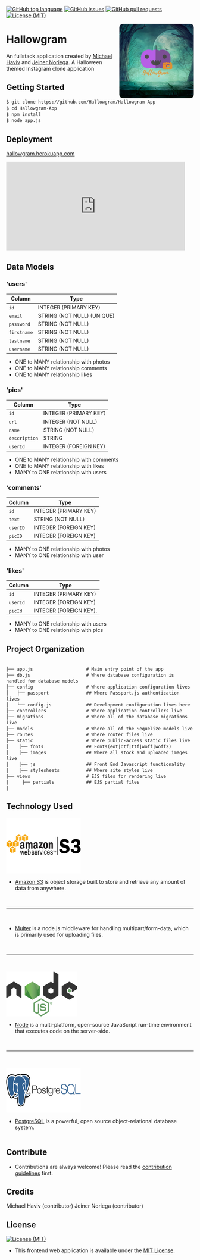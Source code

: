 
[![GitHub top language](https://img.shields.io/github/languages/top/Hallowgram/Hallowgram-App.svg?colorB=EFDF70&style=plastic)](https://github.com/Hallowgram/Hallowgram-App)
[![GitHub issues](https://img.shields.io/github/issues/Hallowgram/Hallowgram-App.svg?&colorB=ff0000&style=plastic)](https://github.com/Hallowgram/Hallowgram-App/issues)
[![GitHub pull requests](https://img.shields.io/github/issues-pr/Hallowgram/Hallowgram-App.svg?colorB=1FBF14&style=plastic)](https://github.com/Hallowgram/Hallowgram-App/pulls)
[![License (MIT)](https://img.shields.io/badge/license-MIT-blue.svg?style=plastic)](https://opensource.org/licenses/MIT)

<img src="static/images/HallowGram.png" align="right" alt="Hallowgram Logo" width="200" height="200" overflow="hidden" />

# Hallowgram

An fullstack application created by [Michael Haviv](https://github.com/mhaviv) and [Jeiner Noriega](https://github.com/bigal2331). A Halloween themed Instagram clone application

## Getting Started

```bash
$ git clone https://github.com/Hallowgram/Hallowgram-App
$ cd Hallowgram-App
$ npm install
$ node app.js
```

## Deployment

[hallowgram.herokuapp.com](hallowgram.herokuapp.com)

<iframe src="https://giphy.com/embed/3ohjV8gHjRALwZNDi0" width="480" height="238" frameBorder="0"></iframe>


## Data Models

### 'users'

| Column                | Type                	          |
|-----------------------|---------------------------------|
|`id`                   | INTEGER (PRIMARY KEY)           |
|`email`             	| STRING (NOT NULL) (UNIQUE)      |
|`password`             | STRING (NOT NULL)               |
|`firstname`            | STRING (NOT NULL)               |
|`lastname`             | STRING (NOT NULL)               |
|`username`             | STRING (NOT NULL)               |

* ONE to MANY relationship with photos
* ONE to MANY relationship comments
* ONE to MANY relationship likes

### 'pics'

| Column                | Type                            |
|-----------------------|---------------------------------|
|`id`                   | INTEGER (PRIMARY KEY)           |
|`url`                	| INTEGER (NOT NULL)              |
|`name`         		| STRING (NOT NULL)               |
|`description`          | STRING                          |
|`userId`          		| INTEGER (FOREIGN KEY)           |

* ONE to MANY relationship with comments
* ONE to MANY relationship with likes
* MANY to ONE relationship with users

### 'comments'

| Column                | Type                            |
|-----------------------|---------------------------------|
|`id`                   | INTEGER (PRIMARY KEY)           |
|`text`                 | STRING (NOT NULL)               |
|`userID`               | INTEGER (FOREIGN KEY)           |
|`picID`                | INTEGER (FOREIGN KEY)           |

* MANY to ONE relationship with photos
* MANY to ONE relationship with user

### 'likes'

| Column                | Type                            |
|-----------------------|---------------------------------|
|`id`                   | INTEGER (PRIMARY KEY)           |
|`userId`               | INTEGER (FOREIGN KEY)           |
|`picId`                | INTEGER (FOREIGN KEY).          |

* MANY to ONE relationship with users
* MANY to ONE relationship with pics


## Project Organization

```

├── app.js                    # Main entry point of the app
├── db.js 					  # Where database configuration is handled for database models
├── config                    # Where application configuration lives
│   ├── passport              ## Where Passport.js authentication lives
│   └── config.js             ## Development configuration lives here
├── controllers               # Where application controllers live
├── migrations                # Where all of the database migrations live
├── models                    # Where all of the Sequelize models live
├── routes                    # Where router files live
├── static                    # Where public-access static files live
│    ├── fonts                ## Fonts(eot|otf|ttf|woff|woff2)
│    ├── images         	  ## Where all stock and uploaded images live
│	 ├── js					  ## Front End Javascript functionality 
│	 ├── stylesheets		  ## Where site styles live
├── views					  # EJS files for rendering live 
│     ├── partials            ## EJS partial files
│

```


## Technology Used

<img src="static/images/awss3.png" align="center" width="200" height="150" /><br>

* [Amazon S3](https://aws.amazon.com/s3/) is object storage built to store and retrieve any amount of data from anywhere.
<br>

<hr>
<br>

* [Multer](https://www.npmjs.com/package/multer/) is a node.js middleware for handling multipart/form-data, which is primarily used for uploading files.
<br>

<hr>
<br>


<img src="static/images/nodejs.png" align="center" width="190" height="120" /><br>

* [Node](https://nodejs.org/en/) is a multi-platform, open-source JavaScript run-time environment that executes code on the server-side.
<br>

<hr>
<br>

<img src="static/images/postgres.png" align="center" width="200" height="120" /><br>

* [PostgreSQL](https://www.postgresql.org/) is a powerful, open source object-relational database system.
<br><br>

## Contribute
* Contributions are always welcome! Please read the [contribution guidelines](CONTRIBUTING.md) first.

## Credits

Michael Haviv (contributor)
Jeiner Noriega (contributor)

## License
[![License (MIT)](https://img.shields.io/badge/license-MIT-blue.svg?style=plastic)](https://opensource.org/licenses/MIT)

* This frontend web application is available under the [MIT License](https://github.com/mhaviv/Hallowgram/Hallowgram-App/blob/master/LICENSE.md).
